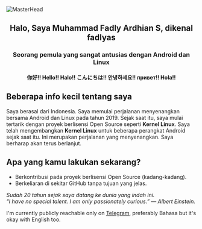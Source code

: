![MasterHead](https://1.bp.blogspot.com/-7A4WynwLsMw/XbBpCXG8fHI/AAAAAAAAMt4/uOa1bpLskYgrwGbllhSu2SDj_Mig8SXJQCLcBGAsYHQ/s1600/2000_600px.gif)

<p align="center">
<h2 align="center">Halo, Saya Muhammad Fadly Ardhian S, dikenal fadlyas</h2>
<h3 align="center">Seorang pemula yang sangat antusias dengan Android dan Linux</h3>
<h4 align="center">你好!! Hello!! Halo!! こんにちは!! 안녕하세요!! привет!! Hola!!</h4>
</p>

## Beberapa info kecil tentang saya
Saya berasal dari Indonesia. Saya memulai perjalanan menyenangkan bersama Android dan Linux pada tahun 2019. Sejak saat itu, saya mulai tertarik dengan proyek berlisensi Open Source seperti **Kernel Linux**. Saya telah mengembangkan **Kernel Linux** untuk beberapa perangkat Android sejak saat itu. Ini merupakan perjalanan yang menyenangkan. Saya berharap akan terus berlanjut.

## Apa yang kamu lakukan sekarang?
- Berkontribusi pada proyek berlisensi Open Source (kadang-kadang).
- Berkeliaran di sekitar GitHub tanpa tujuan yang jelas.

<p>
  <em>
    Sudah 20 tahun sejak saya datang ke dunia yang indah ini.<br>
    “I have no special talent. I am only passionately curious.” — Albert Einstein.
  </em>
</p>

I'm currently publicly reachable only on [Telegram](https://t.me/fdlyas07), preferably Bahasa but it's okay with English too.
